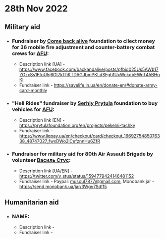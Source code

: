 # 28th Nov 2022

## Military aid
- ### Fundraiser by [Come back alive](https://savelife.in.ua/en) foundation to cllect money for 36 **mobile fire adjustment and counter-battery combat crews** for [AFU](https://en.wikipedia.org/wiki/Armed_Forces_of_Ukraine):
  * Description link [UA] - https://www.facebook.com/backandalive/posts/pfbid025Us5AWb17ZGzxSs1FfuU5j6Gt7kTfiKTDAGJbmPKLdSFgb1UxWokdbEWnT45BHqKl
  * Fundraiser link - https://savelife.in.ua/en/donate-en/#donate-army-card-monthly
- ### "Hell Rides" fundraiser by [Serhiy Prytula](https://prytulafoundation.org/en) foundation to buy **vehicles for [AFU](https://en.wikipedia.org/wiki/Armed_Forces_of_Ukraine)**:
  * Description link [EN] - https://prytulafoundation.org/en/projects/pekelni-tachky
  * Fundraiser link - https://www.liqpay.ua/en/checkout/card/checkout_1669275485076338_48747027_fwxDWo2lCefznnHu6ZfR
- ### Fundraiser for military aid for 80th Air Assault Brigade by volunteer [Василь Стус](https://twitter.com/v_stus):
  * Description link [UA/EN] - https://twitter.com/v_stus/status/1594779424146481152
  * Fundraiser link - Paypal: musoul7877@gmail.com, Monobank jar - https://send.monobank.ua/jar/3Wgv7Sdff5
## Humanitarian aid
- ### NAME:
  * Description link - 
  * Fundraiser link - 
